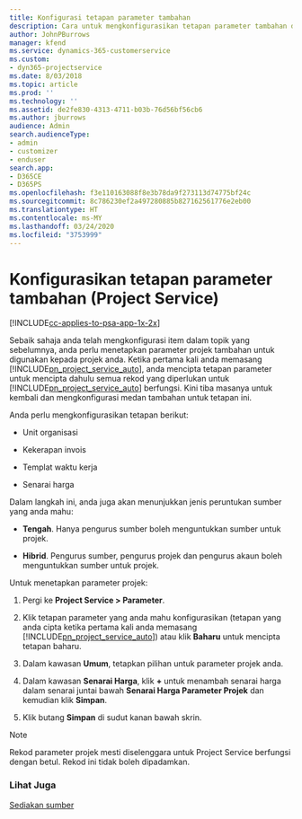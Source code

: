 ```yaml
---
title: Konfigurasi tetapan parameter tambahan
description: Cara untuk mengkonfigurasikan tetapan parameter tambahan dalam Project Service
author: JohnPBurrows
manager: kfend
ms.service: dynamics-365-customerservice
ms.custom:
- dyn365-projectservice
ms.date: 8/03/2018
ms.topic: article
ms.prod: ''
ms.technology: ''
ms.assetid: de2fe830-4313-4711-b03b-76d56bf56cb6
ms.author: jburrows
audience: Admin
search.audienceType:
- admin
- customizer
- enduser
search.app:
- D365CE
- D365PS
ms.openlocfilehash: f3e110163088f8e3b78da9f273113d74775bf24c
ms.sourcegitcommit: 8c786230ef2a497280885b827162561776e2eb00
ms.translationtype: HT
ms.contentlocale: ms-MY
ms.lasthandoff: 03/24/2020
ms.locfileid: "3753999"
---
```

# <a name="configure-additional-parameter-settings-project-service"></a>Konfigurasikan tetapan parameter tambahan (Project Service)

[!INCLUDE[cc-applies-to-psa-app-1x-2x](../includes/cc-applies-to-psa-app-1x-2x.md)]

Sebaik sahaja anda telah mengkonfigurasi item dalam topik yang sebelumnya, anda perlu menetapkan parameter projek tambahan untuk digunakan kepada projek anda. Ketika pertama kali anda memasang [!INCLUDE[pn_project_service_auto](../includes/pn-project-service-auto.md)], anda mencipta tetapan parameter untuk mencipta dahulu semua rekod yang diperlukan untuk [!INCLUDE[pn_project_service_auto](../includes/pn-project-service-auto.md)] berfungsi. Kini tiba masanya untuk kembali dan mengkonfigurasi medan tambahan untuk tetapan ini.  
  
 Anda perlu mengkonfigurasikan tetapan berikut:  
  
-   Unit organisasi  
  
-   Kekerapan invois  
  
-   Templat waktu kerja  
  
-   Senarai harga  
 
Dalam langkah ini, anda juga akan menunjukkan jenis peruntukan sumber yang anda mahu:  
  
- **Tengah**. Hanya pengurus sumber boleh menguntukkan sumber untuk projek.  
  
- **Hibrid**. Pengurus sumber, pengurus projek dan pengurus akaun boleh menguntukkan sumber untuk projek.  
  
 
Untuk menetapkan parameter projek:  
  
1. Pergi ke **Project Service > Parameter**.  
  
2. Klik tetapan parameter yang anda mahu konfigurasikan (tetapan yang anda cipta ketika pertama kali anda memasang [!INCLUDE[pn_project_service_auto](../includes/pn-project-service-auto.md)]) atau klik **Baharu** untuk mencipta tetapan baharu.  
  
3. Dalam kawasan **Umum**, tetapkan pilihan untuk parameter projek anda.  
  
4. Dalam kawasan **Senarai Harga**, klik **+** untuk menambah senarai harga dalam senarai juntai bawah **Senarai Harga Parameter Projek** dan kemudian klik **Simpan**.  
  
5. Klik butang **Simpan** di sudut kanan bawah skrin.  

> [!NOTE]
> Rekod parameter projek mesti diselenggara untuk Project Service berfungsi dengan betul. Rekod ini tidak boleh dipadamkan.

### <a name="see-also"></a>Lihat Juga  
 [Sediakan sumber](../project-service/set-up-resources.md)
